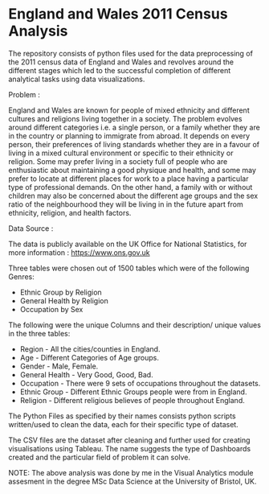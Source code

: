 # England and Wales 2011 Census Analysis
The repository consists of python files used for the data preprocessing of the 2011 census data of England and Wales and revolves around the different stages which led to the successful completion of different analytical tasks using data visualizations.
	
Problem : 

England and Wales are known for people of mixed ethnicity and different cultures and religions living together in a society. The problem evolves around different categories i.e. a single person, or a family whether they are in the country or planning to immigrate from abroad. It depends on every person, their preferences of living standards whether they are in a favour of living in a mixed cultural environment or specific to their ethnicity or religion. Some may prefer living in a society full of people who are enthusiastic about maintaining a good physique and health, and some may prefer to locate at different places for work to a place having a particular type of professional demands. On the other hand, a family with or without children may also be concerned about the different age groups and the sex ratio of the neighbourhood they will be living in in the future apart from ethnicity, religion, and health factors. 

Data Source :

The data is publicly available on the UK Office for National Statistics, for more information : https://www.ons.gov.uk

Three tables were chosen out of 1500 tables which were of the following Genres:

 * Ethnic Group by Religion
 * General Health by Religion
 * Occupation by Sex

The following were the unique Columns and their description/ unique values in the three tables:

 * Region - All the cities/counties in England.
 * Age - Different Categories of Age groups.
 * Gender - Male, Female.
 * General Health - Very Good, Good, Bad.
 * Occupation - There were 9 sets of occupations throughout the datasets.
 * Ethnic Group - Different Ethnic Groups people were from in England.
 * Religion - Different religious believes of people throughout England.

The Python Files as specified by their names consists python scripts written/used to clean the data, each for their specific type of dataset. 

The CSV files are the dataset after cleaning and further used for creating visualisations using Tableau. The name suggests the type of Dashboards created and the particular field of problem it can solve. 

NOTE: The above analysis was done by me in the Visual Analytics module assesment in the degree MSc Data Science at the University of Bristol, UK. 
